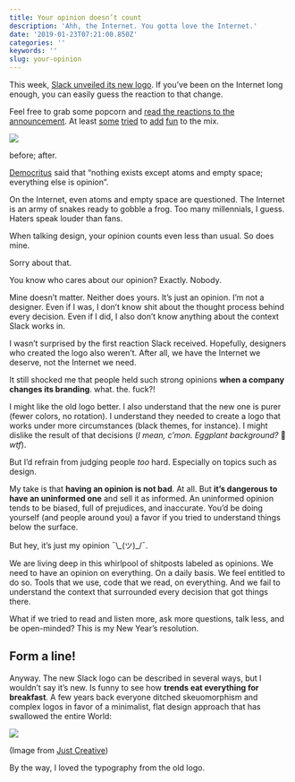 ```yaml
---
title: Your opinion doesn’t count
description: 'Ahh, the Internet. You gotta love the Internet.'
date: '2019-01-23T07:21:00.850Z'
categories: ''
keywords: ''
slug: your-opinion
---
```


This week, [Slack unveiled its new logo](https://slackhq.com/say-hello-new-logo). If you’ve been on the Internet long enough, you can easily guess the reaction to that change.

Feel free to grab some popcorn and [read the reactions to the announcement](https://twitter.com/SlackHQ/status/1085609385542459393). At least [some](https://twitter.com/DesignByKyle/status/1085664903640305664) [tried](https://twitter.com/chrisgrande/status/1085633797830443008) to [add](https://twitter.com/HeyHeyESJ/status/1085613709286764544) [fun](https://twitter.com/heydonworks/status/1085822722926673920) to the mix.

![](https://cdn-images-1.medium.com/max/1200/1*lCfnh9x3_71Gqdz4vnaTgw.png)

before; after.

[Democritus](https://www.britannica.com/biography/Democritus) said that “nothing exists except atoms and empty space; everything else is opinion”.

On the Internet, even atoms and empty space are questioned. The Internet is an army of snakes ready to gobble a frog. Too many millennials, I guess. Haters speak louder than fans.

When talking design, your opinion counts even less than usual. So does mine.

Sorry about that.

You know who cares about our opinion? Exactly. Nobody.

Mine doesn’t matter. Neither does yours. It’s just an opinion. I’m not a designer. Even if I was, I don’t know shit about the thought process behind every decision. Even if I did, I also don’t know anything about the context Slack works in.

I wasn’t surprised by the first reaction Slack received. Hopefully, designers who created the logo also weren’t. After all, we have the Internet we deserve, not the Internet we need.

It still shocked me that people held such strong opinions **when a company changes its branding**. what. the. fuck?!

I might like the old logo better. I also understand that the new one is purer (fewer colors, no rotation). I understand they needed to create a logo that works under more circumstances (black themes, for instance). I might dislike the result of that decisions (_I mean, c’mon. Eggplant background?_ 🍆 _wtf_).

But I’d refrain from judging people _too_ hard. Especially on topics such as design.

My take is that **having an opinion is not bad**. At all. But **it’s dangerous to have an uninformed one** and sell it as informed. An uninformed opinion tends to be biased, full of prejudices, and inaccurate. You’d be doing yourself (and people around you) a favor if you tried to understand things below the surface.

But hey, it’s just my opinion ¯\\\_(ツ)\_/¯.

We are living deep in this whirlpool of shitposts labeled as opinions. We need to have an opinion on everything. On a daily basis. We feel entitled to do so. Tools that we use, code that we read, on everything. And we fail to understand the context that surrounded every decision that got things there.

What if we tried to read and listen more, ask more questions, talk less, and be open-minded? This is my New Year’s resolution.

## Form a line!

Anyway. The new Slack logo can be described in several ways, but I wouldn’t say it’s new. Is funny to see how **trends eat everything for breakfast**. A few years back everyone ditched skeuomorphism and complex logos in favor of a minimalist, flat design approach that has swallowed the entire World:

![](https://cdn-images-1.medium.com/max/1200/0*QvabZQqgak4_h1ig.jpg)

(Image from [Just Creative](https://justcreative.com/2018/12/18/logo-design-branding-trends-2019/))

By the way, I loved the typography from the old logo.
